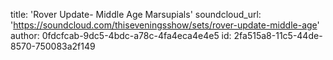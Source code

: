 title: 'Rover Update- Middle Age Marsupials'
soundcloud_url: 'https://soundcloud.com/thiseveningsshow/sets/rover-update-middle-age'
author: 0fdcfcab-9dc5-4bdc-a78c-4fa4eca4e4e5
id: 2fa515a8-11c5-44de-8570-750083a2f149
